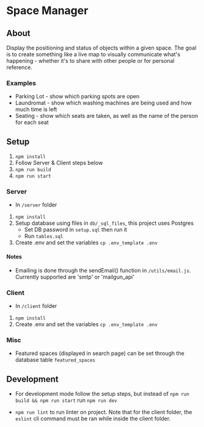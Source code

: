 # Space Manager

## About

Display the positioning and status of objects within a given space. The goal is to create something like a live map to visually communicate what's happening - whether it's to share with other people or for personal reference.

### Examples

- Parking Lot - show which parking spots are open
- Laundromat - show which washing machines are being used and how much time is left
- Seating - show which seats are taken, as well as the name of the person for each seat

## Setup

1. `npm install`
2. Follow Server & Client steps below
3. `npm run build`
4. `npm run start`

### Server

- In `/server` folder

1. `npm install`
2. Setup database using files in `db/_sql_files`, this project uses Postgres
   - Set DB password in `setup.sql` then run it
   - Run `tables.sql`
3. Create .env and set the variables `cp .env_template .env`

#### Notes

- Emailing is done through the sendEmail() function in `/utils/email.js`. Currently supported are 'smtp' or 'mailgun_api'

### Client

- In `/client` folder

1. `npm install`
2. Create .env and set the variables `cp .env_template .env`

### Misc

- Featured spaces (displayed in search page) can be set through the database table `featured_spaces`

## Development

- For development mode follow the setup steps, but instead of `npm run build && npm run start` run `npm run dev`

- `npm run lint` to run linter on project. Note that for the client folder, the `eslint` cli command must be ran while inside the client folder.

